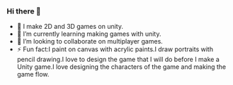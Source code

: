 ### Hi there 👋

- 🔭 I make 2D and 3D games on unity.
- 🌱 I’m currently learning making games with unity.
- 👯 I’m looking to collaborate on multiplayer games.
- ⚡ Fun fact:I paint on canvas with acrylic paints.I draw portraits with pencil drawing.I love to design the game that I will do before I make a Unity game.I love designing the characters of the game and making the game flow.
